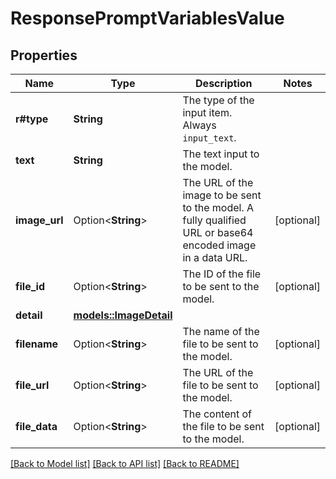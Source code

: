 # ResponsePromptVariablesValue

## Properties

Name | Type | Description | Notes
------------ | ------------- | ------------- | -------------
**r#type** | **String** | The type of the input item. Always `input_text`. | 
**text** | **String** | The text input to the model. | 
**image_url** | Option<**String**> | The URL of the image to be sent to the model. A fully qualified URL or base64 encoded image in a data URL. | [optional]
**file_id** | Option<**String**> | The ID of the file to be sent to the model. | [optional]
**detail** | [**models::ImageDetail**](ImageDetail.md) |  | 
**filename** | Option<**String**> | The name of the file to be sent to the model. | [optional]
**file_url** | Option<**String**> | The URL of the file to be sent to the model. | [optional]
**file_data** | Option<**String**> | The content of the file to be sent to the model.  | [optional]

[[Back to Model list]](../README.md#documentation-for-models) [[Back to API list]](../README.md#documentation-for-api-endpoints) [[Back to README]](../README.md)


